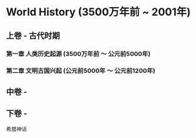 
# World History (3500万年前 ~ 2001年)

## 上卷 - 古代时期

### 第一章 人类历史起源 (3500万年前 ～ 公元前5000年)
### 第二章 文明古国兴起 (公元前5000年 ～ 公元前1200年)

## 中卷 -
## 下卷 -

希腊神话



